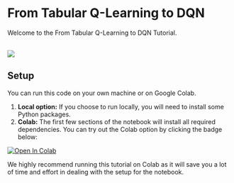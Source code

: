 # From Tabular Q-Learning to DQN

Welcome to the From Tabular Q-Learning to DQN Tutorial.
<br>
<br>

<img src="https://raw.githubusercontent.com/markub3327/flappy-bird-gymnasium/main/imgs/dqn.gif">


## Setup

You can run this code on your own machine or on Google Colab.

1. **Local option:** If you choose to run locally, you will need to install some Python packages.
2. **Colab:** The first few sections of the notebook will install all required dependencies. You can try out the Colab option by clicking the badge below:

[![Open In Colab](https://colab.research.google.com/assets/colab-badge.svg)](https://colab.research.google.com/github/CLAIR-LAB-TECHNION/CLAI/blob/dev/tutorials/dqn_tutorial/DQN.ipynb)

We highly recommend running this tutorial on Colab as it will save you a lot of time and effort in dealing with the setup for the notebook.

